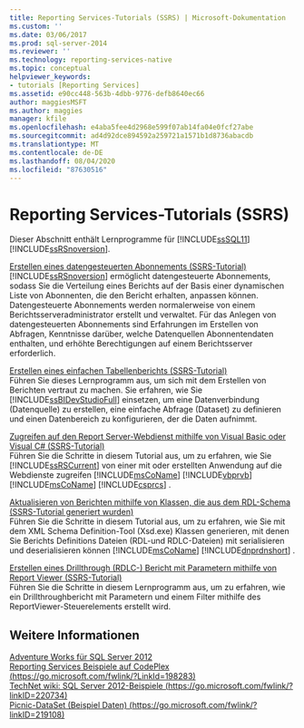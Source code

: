 ```yaml
---
title: Reporting Services-Tutorials (SSRS) | Microsoft-Dokumentation
ms.custom: ''
ms.date: 03/06/2017
ms.prod: sql-server-2014
ms.reviewer: ''
ms.technology: reporting-services-native
ms.topic: conceptual
helpviewer_keywords:
- tutorials [Reporting Services]
ms.assetid: e90cc448-563b-4dbb-9776-defb8640ec66
author: maggiesMSFT
ms.author: maggies
manager: kfile
ms.openlocfilehash: e4aba5fee4d2968e599f07ab14fa04e0fcf27abe
ms.sourcegitcommit: ad4d92dce894592a259721a1571b1d8736abacdb
ms.translationtype: MT
ms.contentlocale: de-DE
ms.lasthandoff: 08/04/2020
ms.locfileid: "87630516"
---
```

# <a name="reporting-services-tutorials-ssrs"></a>Reporting Services-Tutorials (SSRS)
  Dieser Abschnitt enthält Lernprogramme für [!INCLUDE[ssSQL11](../includes/sssql11-md.md)] [!INCLUDE[ssRSnoversion](../includes/ssrsnoversion-md.md)].  
  
 [Erstellen eines datengesteuerten Abonnements &#40;SSRS-Tutorial&#41;](create-a-data-driven-subscription-ssrs-tutorial.md)  
 [!INCLUDE[ssRSnoversion](../includes/ssrsnoversion-md.md)] ermöglicht datengesteuerte Abonnements, sodass Sie die Verteilung eines Berichts auf der Basis einer dynamischen Liste von Abonnenten, die den Bericht erhalten, anpassen können. Datengesteuerte Abonnements werden normalerweise von einem Berichtsserveradministrator erstellt und verwaltet. Für das Anlegen von datengesteuerten Abonnements sind Erfahrungen im Erstellen von Abfragen, Kenntnisse darüber, welche Datenquellen Abonnentendaten enthalten, und erhöhte Berechtigungen auf einem Berichtsserver erforderlich.  
  
 [Erstellen eines einfachen Tabellenberichts &#40;SSRS-Tutorial&#41;](create-a-basic-table-report-ssrs-tutorial.md)  
 Führen Sie dieses Lernprogramm aus, um sich mit dem Erstellen von Berichten vertraut zu machen. Sie erfahren, wie Sie [!INCLUDE[ssBIDevStudioFull](../includes/ssbidevstudiofull-md.md)] einsetzen, um eine Datenverbindung (Datenquelle) zu erstellen, eine einfache Abfrage (Dataset) zu definieren und einen Datenbereich zu konfigurieren, der die Daten aufnimmt.  
  
 [Zugreifen auf den Report Server-Webdienst mithilfe von Visual Basic oder Visual C&#35; &#40;SSRS-Tutorial&#41;](../tutorials/access-report-server-web-service-vb-vcsharp-ssrs-tutorial.md)  
 Führen Sie die Schritte in diesem Tutorial aus, um zu erfahren, wie Sie [!INCLUDE[ssRSCurrent](../includes/ssrscurrent-md.md)] von einer mit oder erstellten Anwendung auf die Webdienste zugreifen [!INCLUDE[msCoName](../includes/msconame-md.md)] [!INCLUDE[vbprvb](../includes/vbprvb-md.md)] [!INCLUDE[msCoName](../includes/msconame-md.md)] [!INCLUDE[csprcs](../includes/csprcs-md.md)] .  
  
 [Aktualisieren von Berichten mithilfe von Klassen, die aus dem RDL-Schema &#40;SSRS-Tutorial generiert wurden&#41;](../tutorials/updating-reports-using-classes-generated-from-the-rdl-schema-ssrs-tutorial.md)  
 Führen Sie die Schritte in diesem Tutorial aus, um zu erfahren, wie Sie mit dem XML Schema Definition-Tool (Xsd.exe) Klassen generieren, mit denen Sie Berichts Definitions Dateien (RDL-und RDLC-Dateien) mit serialisieren und deserialisieren können [!INCLUDE[msCoName](../includes/msconame-md.md)] [!INCLUDE[dnprdnshort](../includes/dnprdnshort-md.md)] .  
  
 [Erstellen eines Drillthrough &#40;RDLC-&#41; Bericht mit Parametern mithilfe von Report Viewer &#40;SSRS-Tutorial&#41;](create-drillthrough-rdlc-report-with-parameters-reportviewer.md)  
 Führen Sie die Schritte in diesem Lernprogramm aus, um zu erfahren, wie ein Drillthroughbericht mit Parametern und einem Filter mithilfe des ReportViewer-Steuerelements erstellt wird.  
  
## <a name="see-also"></a>Weitere Informationen  
 [Adventure Works für SQL Server 2012](https://go.microsoft.com/fwlink/?LinkId=245471)   
 [Reporting Services Beispiele auf CodePlex (https://go.microsoft.com/fwlink/?LinkId=198283)](https://go.microsoft.com/fwlink/?LinkId=198283)   
 [TechNet wiki: SQL Server 2012-Beispiele (https://go.microsoft.com/fwlink/?linkID=220734)](https://go.microsoft.com/fwlink/?linkID=220734)   
 [Picnic-DataSet (Beispiel Daten) (https://go.microsoft.com/fwlink/?linkID=219108)](https://go.microsoft.com/fwlink/?linkID=219108)  
  
  
